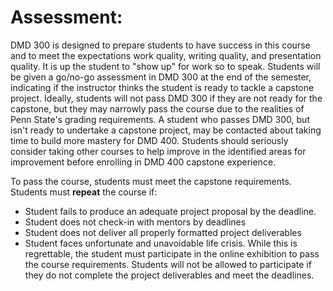 # Assessment:

DMD 300 is designed to prepare students to have success in this course and to meet the expectations work quality, writing quality, and presentation quality. It is up the student to "show up" for work so to speak. Students will be given a go/no-go assessment in DMD 300 at the end of the semester, indicating if the instructor thinks the student is ready to tackle a capstone project. Ideally, students will not pass DMD 300 if they are not ready for the capstone, but they may narrowly pass the course due to the realities of Penn State's grading requirements. A student who passes DMD 300, but isn't ready to undertake a capstone project, may be contacted about taking time to build more mastery for DMD 400. Students should seriously consider taking other courses to help improve in the identified areas for improvement before enrolling in DMD 400 capstone experience.

To pass the course, students must meet the capstone requirements. Students must **repeat** the course if:

- Student fails to produce an adequate project proposal by the deadline.
- Student does not check-in with mentors by deadlines
- Student does not deliver all properly formatted project deliverables
- Student faces unfortunate and unavoidable life crisis. While this is regrettable, the student must participate in the online exhibition to pass the course requirements. Students will not be allowed to participate if they do not complete the project deliverables and meet the deadlines.